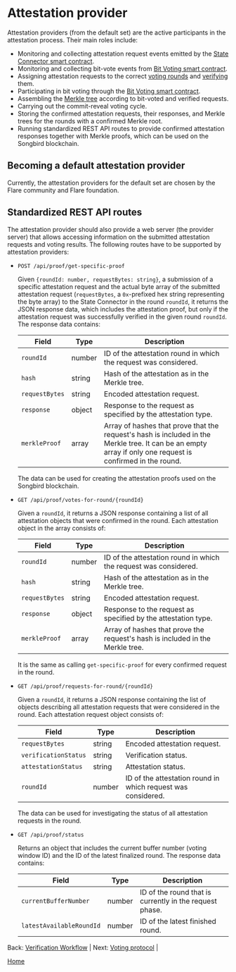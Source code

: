 # Attestation provider

Attestation providers (from the default set) are the active participants in the attestation process.
Their main roles include:

-   Monitoring and collecting attestation request events emitted by the [State Connector smart contract](./state-connector-contract.md).
-   Monitoring and collecting bit-vote events from [Bit Voting smart contract](bit-voting.md).
-   Assigning attestation requests to the correct [voting rounds](/specs/scProtocol/voting-protocol.md) and [verifying](verifier.md) them.
-   Participating in bit voting through the [Bit Voting smart contract](/specs/scProtocol/contracts/BitVoting.sol).
-   Assembling the [Merkle tree](merkle-tree.md) according to bit-voted and verified requests.
-   Carrying out the commit-reveal voting cycle.
-   Storing the confirmed attestation requests, their responses, and Merkle trees for the rounds with a confirmed Merkle root.
-   Running standardized REST API routes to provide confirmed attestation responses together with Merkle proofs, which can be used on the Songbird blockchain.

## Becoming a default attestation provider

Currently, the attestation providers for the default set are chosen by the Flare community and Flare foundation.

## Standardized REST API routes

The attestation provider should also provide a web server (the provider server) that allows accessing information on the submitted attestation requests and voting results.
The following routes have to be supported by attestation providers:

-   `POST /api/proof/get-specific-proof`

    Given `{roundId: number, requestBytes: string}`, a submission of a specific attestation request and the actual byte array of the submitted attestation request (`requestBytes`, a `0x`-prefixed hex string representing the byte array) to the State Connector in the round `roundId`, it returns the JSON response data, which includes the attestation proof, but only if the attestation request was successfully verified in the given round `roundId`.
    The response data contains:

    | Field          | Type   | Description                                                                                                                                                |
    | -------------- | ------ | ---------------------------------------------------------------------------------------------------------------------------------------------------------- |
    | `roundId`      | number | ID of the attestation round in which the request was considered.                                                                                           |
    | `hash`         | string | Hash of the attestation as in the Merkle tree.                                                                                                             |
    | `requestBytes` | string | Encoded attestation request.                                                                                                                               |
    | `response`     | object | Response to the request as specified by the attestation type.                                                                                              |
    | `merkleProof`  | array  | Array of hashes that prove that the request's hash is included in the Merkle tree. It can be an empty array if only one request is confirmed in the round. |

    The data can be used for creating the attestation proofs used on the Songbird blockchain.

-   `GET /api/proof/votes-for-round/{roundId}`

    Given a `roundId`, it returns a JSON response containing a list of all attestation objects that were confirmed in the round.
    Each attestation object in the array consists of:

    | Field          | Type   | Description                                                                   |
    | -------------- | ------ | ----------------------------------------------------------------------------- |
    | `roundId`      | number | ID of the attestation round in which the request was considered.              |
    | `hash`         | string | Hash of the attestation as in the Merkle tree.                                |
    | `requestBytes` | string | Encoded attestation request.                                                  |
    | `response`     | object | Response to the request as specified by the attestation type.                 |
    | `merkleProof`  | array  | Array of hashes that prove the request's hash is included in the Merkle tree. |

    It is the same as calling `get-specific-proof` for every confirmed request in the round.

-   `GET /api/proof/requests-for-round/{roundId}`

    Given a `roundId`, it returns a JSON response containing the list of objects describing all attestation requests that were considered in the round.
    Each attestation request object consists of:

    | Field                | Type   | Description                                                  |
    | -------------------- | ------ | ------------------------------------------------------------ |
    | `requestBytes`       | string | Encoded attestation request.                                 |
    | `verificationStatus` | string | Verification status.                                         |
    | `attestationStatus`  | string | Attestation status.                                          |
    | `roundId`            | number | ID of the attestation round in which request was considered. |

    The data can be used for investigating the status of all attestation requests in the round.

-   `GET /api/proof/status`

    Returns an object that includes the current buffer number (voting window ID) and the ID of the latest finalized round.
    The response data contains:

    | Field                    | Type   | Description                                             |
    | ------------------------ | ------ | ------------------------------------------------------- |
    | `currentBufferNumber`    | number | ID of the round that is currently in the request phase. |
    | `latestAvailableRoundId` | number | ID of the latest finished round.                        |

Back: [Verification Workflow](/specs/scProtocol/verification-workflow.md) |
Next: [Voting protocol](/specs/scProtocol/voting-protocol.md) |

[Home](/README.md)
